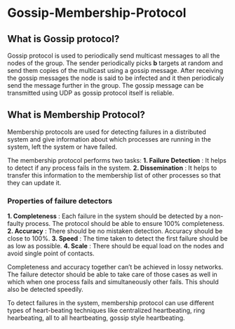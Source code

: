 # Gossip-Membership-Protocol

## What is Gossip protocol?

Gossip protocol is used to periodically send multicast messages to all the nodes of the group. The sender periodically picks **b** targets at random and send them copies of the multicast using a gossip message. After receiving the gossip messages the node is said to be infected and it then periodicaly send the message further in the group. The gossip message can be transmitted using UDP as gossip protocol itself is reliable.

## What is Membership Protocol?

Membership protocols are used for detecting failures in a distributed system and give information about which processes are running in the system, left the system or have failed.

The membership protocol performs two tasks:
**1. Failure Detection** : It helps to detect if any process fails in the system.
**2. Dissemination** : It helps to transfer this information to the membership list of other processes so that they can update it.

### Properties of failure detectors

**1. Completeness** : Each failure in the system should be detected by a non-faulty process. The protocol should be able to ensure 100% completeness.
**2. Accuracy** : There should be no mistaken detection. Accuracy should be close to 100%.
**3. Speed** : The time taken to detect the first failure should be as low as possible.
**4. Scale** : There should be equal load on the nodes and avoid single point of contacts.

Completeness and accuracy together can’t be achieved in lossy networks. The failure detector should be able to take care of those cases as well in which when one process fails and simultaneously other fails. This should also be detected speedily.

To detect failures in the system, membership protocol can use different types of heart-beating techniques like centralized heartbeating, ring hearbeating, all to all heartbeating, gossip style heartbeating.


